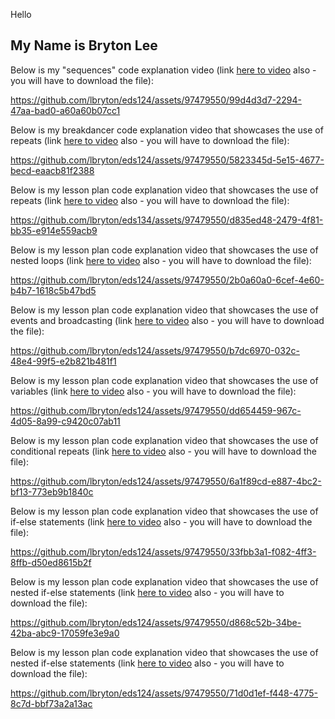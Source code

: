 Hello

My Name is Bryton Lee
--------------------------------

Below is my "sequences" code explanation video (link [here to video](w1_alonzo.mp4) also - you will have to download the file): 

https://github.com/lbryton/eds124/assets/97479550/99d4d3d7-2294-47aa-bad0-a60a60b07cc1

Below is my breakdancer code explanation video that showcases the use of repeats (link [here to video](repeat_dance.mp4) also - you will have to download the file):

https://github.com/lbryton/eds124/assets/97479550/5823345d-5e15-4677-becd-eaacb81f2388

Below is my lesson plan code explanation video that showcases the use of repeats (link [here to video](lesson_plan_ex.mp4) also - you will have to download the file):

https://github.com/lbryton/eds134/assets/97479550/d835ed48-2479-4f81-bb35-e914e559acb9

Below is my lesson plan code explanation video that showcases the use of nested loops (link [here to video](nested.mp4) also - you will have to download the file):

https://github.com/lbryton/eds124/assets/97479550/2b0a60a0-6cef-4e60-b4b7-1618c5b47bd5

Below is my lesson plan code explanation video that showcases the use of events and broadcasting (link [here to video](monkey_event.mp4) also - you will have to download the file):

https://github.com/lbryton/eds124/assets/97479550/b7dc6970-032c-48e4-99f5-e2b821b481f1

Below is my lesson plan code explanation video that showcases the use of variables (link [here to video](variables.mp4) also - you will have to download the file):

https://github.com/lbryton/eds124/assets/97479550/dd654459-967c-4d05-8a99-c9420c07ab11

Below is my lesson plan code explanation video that showcases the use of conditional repeats (link [here to video](cond_repeat.mp4) also - you will have to download the file):

https://github.com/lbryton/eds124/assets/97479550/6a1f89cd-e887-4bc2-bf13-773eb9b1840c

Below is my lesson plan code explanation video that showcases the use of if-else statements (link [here to video](if-else.mp4) also - you will have to download the file):

https://github.com/lbryton/eds124/assets/97479550/33fbb3a1-f082-4ff3-8ffb-d50ed8615b2f

Below is my lesson plan code explanation video that showcases the use of nested if-else statements (link [here to video](nested-if-else.mp4) also - you will have to download the file):

https://github.com/lbryton/eds124/assets/97479550/d868c52b-34be-42ba-abc9-17059fe3e9a0

Below is my lesson plan code explanation video that showcases the use of nested if-else statements (link [here to video](compound_cond.mp4) also - you will have to download the file):

https://github.com/lbryton/eds124/assets/97479550/71d0d1ef-f448-4775-8c7d-bbf73a2a13ac


